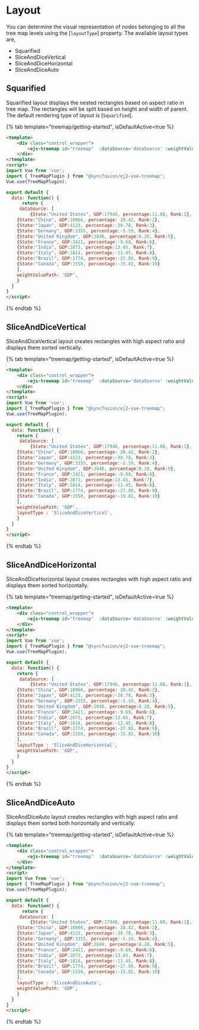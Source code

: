 # Layout

You can determine the visual representation of nodes belonging to all the tree map levels using the [`layoutType`] property. The available layout types are,

* Squarified
* SliceAndDiceVertical
* SliceAndDiceHorizontal
* SliceAndDiceAuto

## Squarified

Squarified layout displays the nested rectangles based on aspect ratio in tree map. The rectangles will be split based on height and width of parent. The default rendering type of layout is [`Squarified`].

{% tab template="treemap/getting-started", isDefaultActive=true %}

```html
<template>
    <div class="control_wrapper">
        <ejs-treemap id="treemap"  :dataSource='dataSource' :weightValuePath='weightValuePath'></ejs-treemap>
    </div>
</template>
<script>
import Vue from 'vue';
import { TreeMapPlugin } from "@syncfusion/ej2-vue-treemap";
Vue.use(TreeMapPlugin);

export default {
  data: function() {
      return {
     dataSource: [
         {State:"United States", GDP:17946, percentage:11.08, Rank:1},
    {State:"China", GDP:10866, percentage: 28.42, Rank:2},
    {State:"Japan", GDP:4123, percentage:-30.78, Rank:3},
    {State:"Germany", GDP:3355, percentage:-5.19, Rank:4},
    {State:"United Kingdom", GDP:2848, percentage:8.28, Rank:5},
    {State:"France", GDP:2421, percentage:-9.69, Rank:6},
    {State:"India", GDP:2073, percentage:13.65, Rank:7},
    {State:"Italy", GDP:1814, percentage:-12.45, Rank:8},
    {State:"Brazil", GDP:1774, percentage:-27.88, Rank:9},
    {State:"Canada", GDP:1550, percentage:-15.02, Rank:10}
    ],
    weightValuePath: 'GDP',
    }
  }
}
</script>
```

{% endtab %}

## SliceAndDiceVertical

SliceAndDiceVertical layout creates rectangles with high aspect ratio and displays them sorted vertically.

{% tab template="treemap/getting-started", isDefaultActive=true %}

```html
<template>
    <div class="control_wrapper">
        <ejs-treemap id="treemap"  :dataSource='dataSource' :weightValuePath='weightValuePath' :layoutType='layoutType'></ejs-treemap>
    </div>
</template>
<script>
import Vue from 'vue';
import { TreeMapPlugin } from "@syncfusion/ej2-vue-treemap";
Vue.use(TreeMapPlugin);

export default {
  data: function() {
    return {
     dataSource: [
         {State:"United States", GDP:17946, percentage:11.08, Rank:1},
    {State:"China", GDP:10866, percentage: 28.42, Rank:2},
    {State:"Japan", GDP:4123, percentage:-30.78, Rank:3},
    {State:"Germany", GDP:3355, percentage:-5.19, Rank:4},
    {State:"United Kingdom", GDP:2848, percentage:8.28, Rank:5},
    {State:"France", GDP:2421, percentage:-9.69, Rank:6},
    {State:"India", GDP:2073, percentage:13.65, Rank:7},
    {State:"Italy", GDP:1814, percentage:-12.45, Rank:8},
    {State:"Brazil", GDP:1774, percentage:-27.88, Rank:9},
    {State:"Canada", GDP:1550, percentage:-15.02, Rank:10}
    ],
    weightValuePath: 'GDP',
    layoutType : 'SliceAndDiceVertical',
    }
  }
}
</script>
```

{% endtab %}

## SliceAndDiceHorizontal

SliceAndDiceHorizontal layout creates rectangles with high aspect ratio and displays them sorted horizontally.

{% tab template="treemap/getting-started", isDefaultActive=true %}

```html
<template>
    <div class="control_wrapper">
        <ejs-treemap id="treemap"  :dataSource='dataSource' :weightValuePath='weightValuePath' :layoutType='layoutType'></ejs-treemap>
    </div>
</template>
<script>
import Vue from 'vue';
import { TreeMapPlugin } from "@syncfusion/ej2-vue-treemap";
Vue.use(TreeMapPlugin);

export default {
  data: function() {
    return {
     dataSource: [
         {State:"United States", GDP:17946, percentage:11.08, Rank:1},
    {State:"China", GDP:10866, percentage: 28.42, Rank:2},
    {State:"Japan", GDP:4123, percentage:-30.78, Rank:3},
    {State:"Germany", GDP:3355, percentage:-5.19, Rank:4},
    {State:"United Kingdom", GDP:2848, percentage:8.28, Rank:5},
    {State:"France", GDP:2421, percentage:-9.69, Rank:6},
    {State:"India", GDP:2073, percentage:13.65, Rank:7},
    {State:"Italy", GDP:1814, percentage:-12.45, Rank:8},
    {State:"Brazil", GDP:1774, percentage:-27.88, Rank:9},
    {State:"Canada", GDP:1550, percentage:-15.02, Rank:10}
    ],
    layoutType : 'SliceAndDiceHorizontal',
    weightValuePath: 'GDP',
    }
  }
}
</script>
```

{% endtab %}

## SliceAndDiceAuto

SliceAndDiceAuto layout creates rectangles with high aspect ratio and displays them sorted both horizontally and vertically.

{% tab template="treemap/getting-started", isDefaultActive=true %}

```html
<template>
    <div class="control_wrapper">
        <ejs-treemap id="treemap"  :dataSource='dataSource' :weightValuePath='weightValuePath' :layoutType='layoutType'></ejs-treemap>
    </div>
</template>
<script>
import Vue from 'vue';
import { TreeMapPlugin } from "@syncfusion/ej2-vue-treemap";
Vue.use(TreeMapPlugin);

export default {
  data: function() {
      return {
     dataSource: [
         {State:"United States", GDP:17946, percentage:11.08, Rank:1},
    {State:"China", GDP:10866, percentage: 28.42, Rank:2},
    {State:"Japan", GDP:4123, percentage:-30.78, Rank:3},
    {State:"Germany", GDP:3355, percentage:-5.19, Rank:4},
    {State:"United Kingdom", GDP:2848, percentage:8.28, Rank:5},
    {State:"France", GDP:2421, percentage:-9.69, Rank:6},
    {State:"India", GDP:2073, percentage:13.65, Rank:7},
    {State:"Italy", GDP:1814, percentage:-12.45, Rank:8},
    {State:"Brazil", GDP:1774, percentage:-27.88, Rank:9},
    {State:"Canada", GDP:1550, percentage:-15.02, Rank:10}
    ],
    layoutType : 'SliceAndDiceAuto',
    weightValuePath: 'GDP',
    }
  }
}
</script>
```

{% endtab %}
